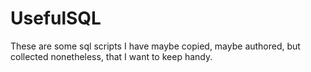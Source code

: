 # UsefulSQL
These are some sql scripts I have maybe copied, maybe authored, but collected nonetheless, that I want to keep handy.
